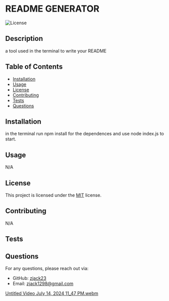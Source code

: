 # README GENERATOR

![License](https://img.shields.io/badge/License-MIT-brightgreen.svg)

## Description

a tool used in the terminal to write your README

## Table of Contents

- [Installation](#installation)
- [Usage](#usage)
- [License](#license)
- [Contributing](#contributing)
- [Tests](#tests)
- [Questions](#questions)

## Installation

in the terminal run npm install for the dependences and use node index.js to start.

## Usage

N/A

## License

This project is licensed under the [MIT](https://opensource.org/licenses/MIT) license.

## Contributing

N/A

## Tests



## Questions

For any questions, please reach out via:

- GitHub: [zjack23](https://github.com/zjack23)
- Email: [zjack1298@gmail.com](mailto:zjack1298@gmail.com)

[Untitled Video July 14, 2024 11_47 PM.webm](https://github.com/user-attachments/assets/436fa90d-e6a4-4b84-a7df-6fbf7d1e2faf)
